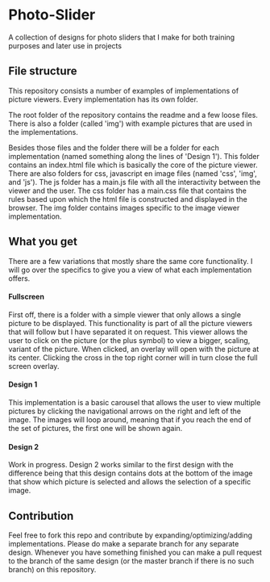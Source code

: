 # Photo-Slider
A collection of designs for photo sliders that I make for both training purposes and later use in projects

## File structure
This repository consists a number of examples of implementations of picture viewers. Every implementation has its own folder.

The root folder of the repository contains the readme and a few loose files. There is also a folder (called 'img') with example pictures that are used in the implementations.

Besides those files and the folder there will be a folder for each implementation (named something along the lines of 'Design 1'). This folder contains an index.html file which is basically the core of the picture viewer. There are also folders for css, javascript en image files (named 'css', 'img', and 'js'). The js folder has a main.js file with all the interactivity between the viewer and the user. The css folder has a main.css file that contains the rules based upon which the html file is constructed and displayed in the browser. The img folder contains images specific to the image viewer implementation.

## What you get
There are a few variations that mostly share the same core functionality. I will go over the specifics to give you a view of what each implementation offers.

#### Fullscreen
First off, there is a folder with a simple viewer that only allows a single picture to be displayed. This functionality is part of all the picture viewers that will follow but I have separated it on request.
This viewer allows the user to click on the picture (or the plus symbol) to view a bigger, scaling, variant of the picture. When clicked, an overlay will open with the picture at its center. Clicking the cross in the top right corner will in turn close the full screen overlay.

#### Design 1
This implementation is a basic carousel that allows the user to view multiple pictures by clicking the navigational arrows on the right and left of the image. The images will loop around, meaning that if you reach the end of the set of pictures, the first one will be shown again.

#### Design 2
Work in progress.
Design 2 works similar to the first design with the difference being that this design contains dots at the bottom of the image that show which picture is selected and allows the selection of a specific image.

## Contribution
Feel free to fork this repo and contribute by expanding/optimizing/adding implementations. Please do make a separate branch for any separate design. Whenever you have something finished you can make a pull request to the branch of the same design (or the master branch if there is no such branch) on this repository.
